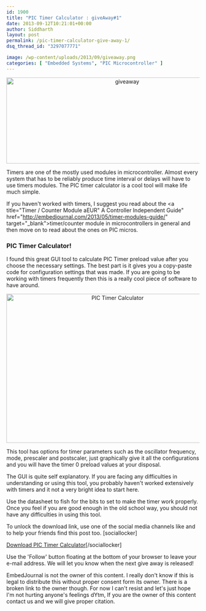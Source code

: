 ```yaml
---
id: 1900
title: "PIC Timer Calculator : giveAway#1"
date: 2013-09-12T10:21:01+00:00
author: Siddharth
layout: post
permalink: /pic-timer-calculator-give-away-1/
dsq_thread_id: "3297077771"

image: /wp-content/uploads/2013/09/giveaway.png
categories: [ "Embedded Systems", "PIC Microcontroller" ]
---
```


<p style="text-align: center;">
  <img class="aligncenter  wp-image-1902" alt="giveaway" src="/images/posts/2013/09/giveaway.png" width="614" height="224" srcset="/images/posts/2013/09/giveaway.png 1024w, /images/posts/2013/09/giveaway-300x110.png 300w" sizes="(max-width: 614px) 100vw, 614px" />
</p>

Timers are one of the mostly used modules in microcontroller. Almost every system that has to be reliably produce time interval or delays will have to use timers modules. The PIC timer calculator is a cool tool will make life much simple.

If you haven't worked with timers, I suggest you read about the <a title="Timer / Counter Module aEUR" A Controller Independent Guide" href="http://embedjournal.com/2013/05/timer-modules-guide/" target="_blank">timer/counter module in microcontrollers</a> in general and then move on to read about the ones on PIC micros.

### PIC Timer Calculator!

I found this great GUI tool to calculate PIC Timer preload value after you choose the necessary settings. The best part is it gives you a copy-paste code for configuration settings that was made. If you are going to be working with timers frequently then this is a really cool piece of software to have around.

<p style="text-align: center;">
  <img class="aligncenter wp-image-1879" title="PIC Timer Calculator" alt="PIC Timer Calculator" src="/images/posts/2013/09/Untitled2.png" width="564" height="388" srcset="/images/posts/2013/09/Untitled2.png 1006w, /images/posts/2013/09/Untitled2-300x206.png 300w, /images/posts/2013/09/Untitled2-110x75.png 110w" sizes="(max-width: 564px) 100vw, 564px" />
</p>

This tool has options for timer parameters such as the oscillator frequency, mode, prescaler and postscaler, just graphically give it all the configurations and you will have the timer 0 preload values at your disposal.

The GUI is quite self explanatory. If you are facing any difficulties in understanding or using this tool, you probably haven't worked extensively with timers and it not a very bright idea to start here.

Use the datasheet to fish for the bits to set to make the timer work properly. Once you feel if you are good enough in the old school way, you should not have any difficulties in using this tool.

To unlock the download link, use one of the social media channels like and to help your friends find this post too. [sociallocker]

[Download PIC Timer Calculator](https://www.dropbox.com/s/55wof9jbtf8uric/PICTimerCalculator.rar "Downlad")[/sociallocker] 

Use the 'Follow' button floating at the bottom of your browser to leave your e-mail address. We will let you know when the next give away is released!

EmbedJournal is not the owner of this content. I really don't know if this is legal to distribute this without proper consent form its owner. There is a broken link to the owner though. For now I can't resist and let's just hope I'm not hurting anyone's feelings dYtm, If you are the owner of this content contact us and we will give proper citation.